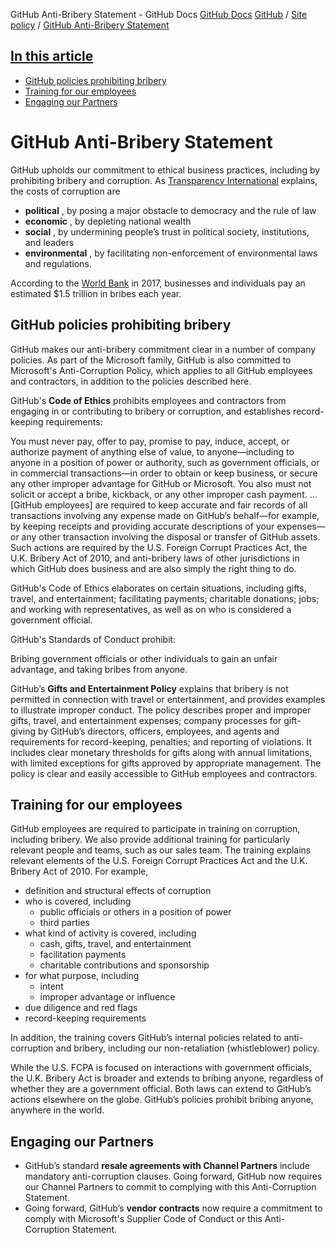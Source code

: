 GitHub Anti-Bribery Statement - GitHub Docs
[GitHub Docs](/en)
[GitHub](/en/github)
/
[Site policy](/en/github/site-policy)
/
[GitHub Anti-Bribery Statement](/en/github/site-policy/github-anti-bribery-statement)

## [In this article](#in-this-article)
- [GitHub policies prohibiting bribery](#github-policies-prohibiting-bribery)
- [Training for our employees](#training-for-our-employees)
- [Engaging our Partners](#engaging-our-partners)

# GitHub Anti-Bribery Statement

GitHub upholds our commitment to ethical business practices, including by prohibiting bribery and corruption. As
[Transparency International](https://www.transparency.org/what-is-corruption#costs-of-corruption)
explains, the costs of corruption are

- **political**
, by posing a major obstacle to democracy and the rule of law
- **economic**
, by depleting national wealth
- **social**
, by undermining people’s trust in political society, institutions, and leaders
- **environmental**
, by facilitating non-enforcement of environmental laws and regulations.

According to the
[World Bank](https://www.worldbank.org/en/topic/governance/brief/anti-corruption)
in 2017, businesses and individuals pay an estimated $1.5 trillion in bribes each year.

## GitHub policies prohibiting bribery

GitHub makes our anti-bribery commitment clear in a number of company policies. As part of the Microsoft family, GitHub is also committed to Microsoft's Anti-Corruption Policy, which applies to all GitHub employees and contractors, in addition to the policies described here.

GitHub's
**Code of Ethics**
prohibits employees and contractors from engaging in or contributing to bribery or corruption, and establishes record-keeping requirements:

You must never pay, offer to pay, promise to pay, induce, accept, or authorize payment of anything else of value, to anyone—including to anyone in a position of power or authority, such as government officials, or in commercial transactions—in order to obtain or keep business, or secure any other improper advantage for GitHub or Microsoft. You also must not solicit or accept a bribe, kickback, or any other improper cash payment. ... [GitHub employees] are required to keep accurate and fair records of all transactions involving any expense made on GitHub’s behalf—for example, by keeping receipts and providing accurate descriptions of your expenses—or any other transaction involving the disposal or transfer of GitHub assets. Such actions are required by the U.S. Foreign Corrupt Practices Act, the U.K. Bribery Act of 2010, and anti-bribery laws of other jurisdictions in which GitHub does business and are also simply the right thing to do.

GitHub's Code of Ethics elaborates on certain situations, including gifts, travel, and entertainment; facilitating payments; charitable donations; jobs; and working with representatives, as well as on who is considered a government official.

GitHub's Standards of Conduct prohibit:

Bribing government officials or other individuals to gain an unfair advantage, and taking bribes from anyone.

GitHub’s
**Gifts and Entertainment Policy**
explains that bribery is not permitted in connection with travel or entertainment, and provides examples to illustrate improper conduct. The policy describes proper and improper gifts, travel, and entertainment expenses; company processes for gift-giving by GitHub’s directors, officers, employees, and agents and requirements for record-keeping, penalties; and reporting of violations. It includes clear monetary thresholds for gifts along with annual limitations, with limited exceptions for gifts approved by appropriate management. The policy is clear and easily accessible to GitHub employees and contractors.

## Training for our employees

GitHub employees are required to participate in training on corruption, including bribery. We also provide additional training for particularly relevant people and teams, such as our sales team. The training explains relevant elements of the U.S. Foreign Corrupt Practices Act and the U.K. Bribery Act of 2010. For example,

- definition and structural effects of corruption
- who is covered, including
	- public officials or others in a position of power
	- third parties
- what kind of activity is covered, including
	- cash, gifts, travel, and entertainment
	- facilitation payments
	- charitable contributions and sponsorship
- for what purpose, including
	- intent
	- improper advantage or influence
- due diligence and red flags
- record-keeping requirements

In addition, the training covers GitHub’s internal policies related to anti-corruption and bribery, including our non-retaliation (whistleblower) policy.

While the U.S. FCPA is focused on interactions with government officials, the U.K. Bribery Act is broader and extends to bribing anyone, regardless of whether they are a government official. Both laws can extend to GitHub’s actions elsewhere on the globe. GitHub’s policies prohibit bribing anyone, anywhere in the world.

## Engaging our Partners
- GitHub’s standard
**resale agreements with Channel Partners**
include mandatory anti-corruption clauses. Going forward, GitHub now requires our Channel Partners to commit to complying with this Anti-Corruption Statement.
- Going forward, GitHub’s
**vendor contracts**
now require a commitment to comply with Microsoft's Supplier Code of Conduct or this Anti-Corruption Statement.
